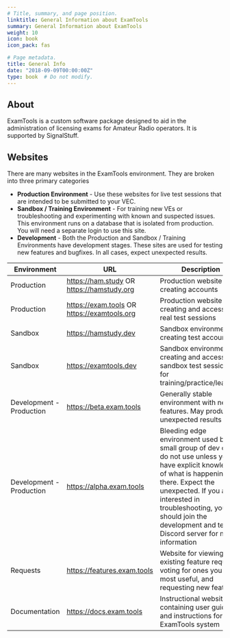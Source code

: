 ```yaml
---
# Title, summary, and page position.
linktitle: General Information about ExamTools
summary: General Information about ExamTools
weight: 10
icon: book
icon_pack: fas

# Page metadata.
title: General Info
date: "2018-09-09T00:00:00Z"
type: book  # Do not modify.
---
```


## About

ExamTools is a custom software package designed to aid in the administration of licensing exams for Amateur Radio operators.  It is supported by SignalStuff.


## Websites
There are many websites in the ExamTools environment.  They are broken into three primary categories
* **Production Environment** - Use these websites for live test sessions that are intended to be submitted to your VEC.
* **Sandbox / Training Environment** - For training new VEs or troubleshooting and experimenting with known and suspected issues. This environment runs on a database that is isolated from production.  You will need a separate login to use this site.
* **Development** - Both the Production and Sandbox / Training Environments have development stages.  These sites are used for testing new features and bugfixes.  In all cases, expect unexpected results.

| **Environment**          | **URL**                                     | **Description**                                                                                                                                                                                                                                                                        |
|--------------------------|---------------------------------------------|----------------------------------------------------------------------------------------------------------------------------------------------------------------------------------------------------------------------------------------------------------------------------------------|
| Production               | https://ham.study OR https://hamstudy.org   | Production website for creating accounts                                                                                                                                                                                                                                               |
| Production               | https://exam.tools OR https://examtools.org | Production website for creating and accessing real test sessions                                                                                                                                                                                                                       |
| Sandbox                  | https://hamstudy.dev                        | Sandbox environment for creating test accounts                                                                                                                                                                                                                                         |
| Sandbox                  | https://examtools.dev                       | Sandbox environment for creating and accessing sandbox test sessions for training/practice/learning                                                                                                                                                                                    |
| Development - Production | https://beta.exam.tools                     | Generally stable environment with new features. May produce unexpected results                                                                                                                                                                                                         |
| Development - Production | https://alpha.exam.tools                    | Bleeding edge environment used by a small group of dev ops; do not use unless you have explicit knowledge of what is happening there. Expect the unexpected. If you are interested in troubleshooting, you should join the development and testing Discord server for more information |
| Requests                 | https://features.exam.tools                 | Website for viewing existing feature requests, voting for ones you find most useful, and requesting new features                                                                                                                                                                       |
| Documentation            | https://docs.exam.tools                     | Instructional website containing user guide and instructions for the ExamTools system                                                                                                                                                                                                  |
